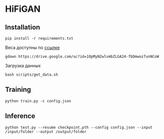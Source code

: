 # HiFiGAN

## Installation

```shell
pip install -r requirements.txt
```

Веса доступны по [ссылке](https://drive.google.com/file/d/10pMyN2wlvmbZLGA24-fbDmwozfunNCoW/view?usp=sharing)

```shell
gdown https://drive.google.com/uc?id=10pMyN2wlvmbZLGA24-fbDmwozfunNCoW
```

Загрузка данных

```shell
bash scripts/get_data.sh
```

## Training

``` shell
python train.py -c config.json
```

## Inference

```shell
python test.py --resume checkpoint.pth --config config.json --input /input/folder --output /output/folder
```
